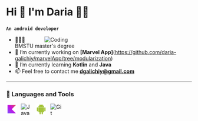 # Hi 👋 I'm Daria 👩‍💻

**`An android developer`**

<img align="right" alt="Coding" width="400" src="https://i.pinimg.com/originals/f8/51/6b/f8516b9c0ee5497018254b2750042240.gif">

- 👩🏻‍🎓 BMSTU master's degree
- 🔭 I’m currently working on **[Marvel App]**(https://github.com/daria-galichiy/marvelApp/tree/modularization)
- 🌱 I’m currently learning **Kotlin** and **Java**
- 📫 Feel free to contact me **dgalichiy@gmail.com**

---

### 🧰 Languages and Tools

<img align="left" alt="Kotlin" width="30px" style="padding-right:10px;" src="https://raw.githubusercontent.com/devicons/devicon/1119b9f84c0290e0f0b38982099a2bd027a48bf1/icons/kotlin/kotlin-original.svg"/>
<img align="left" alt="Java" width="30px" style="padding-right:10px;" src="https://cdn.jsdelivr.net/gh/devicons/devicon/icons/java/java-original.svg"/>
<img align="left" alt="Android SDK" width="30px" style="padding-right:10px;" src="https://raw.githubusercontent.com/devicons/devicon/1119b9f84c0290e0f0b38982099a2bd027a48bf1/icons/android/android-original.svg"/>
<img align="left" alt="Git" width="30px" style="padding-right:10px;" src="https://cdn.jsdelivr.net/gh/devicons/devicon/icons/git/git-original.svg" />
